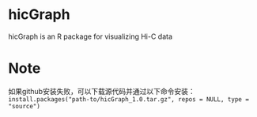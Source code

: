 # hicGraph
hicGraph is an R package for visualizing Hi-C data



# Note
如果github安装失败，可以下载源代码并通过以下命令安装：
`install.packages("path-to/hicGraph_1.0.tar.gz", repos = NULL, type = "source")`
